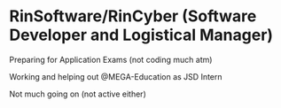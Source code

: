 <!-- This is the newer README page -->
# RinSoftware/RinCyber (Software Developer and Logistical Manager)

Preparing for Application Exams (not coding much atm)

Working and helping out @MEGA-Education as JSD Intern

Not much going on (not active either)








<!--
# Rin

Hello everyone! I'm a student and coding hobbyist and currently an Intern at MEGA Education as an Junior Software Developer.
I have been coding for approximately 3 years (since 2019 on scratch) and active works to improve my own skills in programming.

I have an interest in Logistics and Management as well and looking for paths in economics!

<a href="https://github.com/anuraghazra/github-readme-stats">
  <img align="center" src="https://github-readme-stats.vercel.app/api/top-langs/?username=RinSoftwareDeveloper&show_icons=true&theme=radical" />
</a>

## Accomplishments
- Mega Hackathon 2023 ANTI CORRUPTION Catagory Winner: PoliticianWatch
Old README
-->
